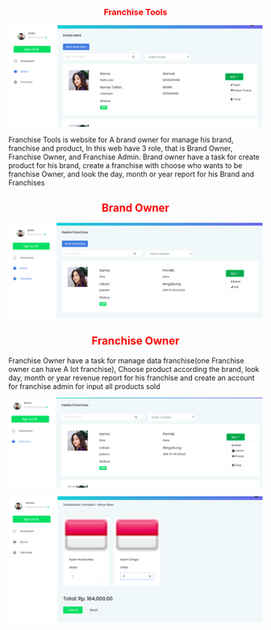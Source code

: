 <div>
<h3 style="color:red;text-align:center">Franchise Tools</h3>
     <p align="center"><img src="https://github.com/RezaNum1/Franchise-tools/blob/master/public/assets/backend/images/brandowner1.png"></p>
<p>
	Franchise Tools is website for A brand owner for manage his brand, franchise and product, In this web have 3 role, that is Brand Owner, Franchise Owner, and Franchise Admin. Brand owner have a task for create product for his brand, create a franchise with choose who wants to be franchise Owner, and look the day, month or year report for his Brand and Franchises</p>
    <h2 style="color:red;text-align:center">Brand Owner</h2>
     <p align="center"><img src="https://github.com/RezaNum1/Franchise-tools/blob/master/public/assets/backend/images/brand2.png"></p>
    <p>
        <h2 style="color:red;text-align:center">Franchise Owner</h2>
    Franchise Owner have a task for manage data franchise(one Franchise owner can have A lot franchise), Choose product according the brand, look day, month or year revenue report for his franchise and create an account for franchise admin for input all products sold
    </p>
     <p align="center"><img src="https://github.com/RezaNum1/Franchise-tools/blob/master/public/assets/backend/images/franchowner.png"></p>
     <p align="center"><img src="https://github.com/RezaNum1/Franchise-tools/blob/master/public/assets/backend/images/franchise_Admin.png"></p>
    </div>
